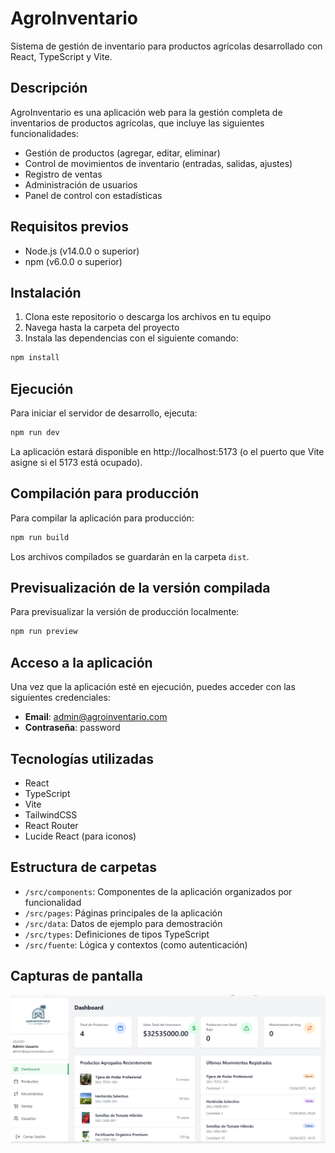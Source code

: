 # AgroInventario

Sistema de gestión de inventario para productos agrícolas desarrollado con React, TypeScript y Vite.

## Descripción

AgroInventario es una aplicación web para la gestión completa de inventarios de productos agrícolas, que incluye las siguientes funcionalidades:

- Gestión de productos (agregar, editar, eliminar)
- Control de movimientos de inventario (entradas, salidas, ajustes)
- Registro de ventas
- Administración de usuarios
- Panel de control con estadísticas

## Requisitos previos

- Node.js (v14.0.0 o superior)
- npm (v6.0.0 o superior)

## Instalación

1. Clona este repositorio o descarga los archivos en tu equipo
2. Navega hasta la carpeta del proyecto
3. Instala las dependencias con el siguiente comando:

```bash
npm install
```

## Ejecución

Para iniciar el servidor de desarrollo, ejecuta:

```bash
npm run dev
```

La aplicación estará disponible en http://localhost:5173 (o el puerto que Vite asigne si el 5173 está ocupado).

## Compilación para producción

Para compilar la aplicación para producción:

```bash
npm run build
```

Los archivos compilados se guardarán en la carpeta `dist`.

## Previsualización de la versión compilada

Para previsualizar la versión de producción localmente:

```bash
npm run preview
```

## Acceso a la aplicación

Una vez que la aplicación esté en ejecución, puedes acceder con las siguientes credenciales:

- **Email**: admin@agroinventario.com
- **Contraseña**: password

## Tecnologías utilizadas

- React
- TypeScript
- Vite
- TailwindCSS
- React Router
- Lucide React (para iconos)

## Estructura de carpetas

- `/src/components`: Componentes de la aplicación organizados por funcionalidad
- `/src/pages`: Páginas principales de la aplicación
- `/src/data`: Datos de ejemplo para demostración
- `/src/types`: Definiciones de tipos TypeScript
- `/src/fuente`: Lógica y contextos (como autenticación)

## Capturas de pantalla

![alt text](image.png)

